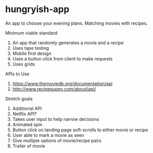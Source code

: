 # hungryish-app
An app to choose your evening plans. Matching movies with recipes.

Minimum viable standard
1. An app that randomly generates a movie and a recipe
2. Uses tape testing
3. Mobile first design
4. Uses a button click from client to make requests
5. Uses grids

APIs to Use
1. https://www.themoviedb.org/documentation/api
2. http://www.recipepuppy.com/about/api/

Stretch goals
1. Additional API 
2. Netflix API?
3. Takes user input to help narrow decisions
4. Animated spin
5. Button click on landing page soft-scrolls to either movie or recipe
6. User able to mark a movie as seen
7. Give mutliple options of movie/recipe pairs
8. Trailer of movie
